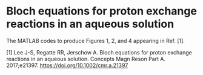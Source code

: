 # Bloch equations for proton exchange reactions in an aqueous solution

The MATLAB codes to produce Figures 1, 2, and 4 appearing in Ref. [1].

[1] Lee J-S, Regatte RR, Jerschow A. Bloch equations for proton exchange reactions in an aqueous solution. Concepts Magn Reson Part A. 2017;e21397. https://doi.org/10.1002/cmr.a.21397
